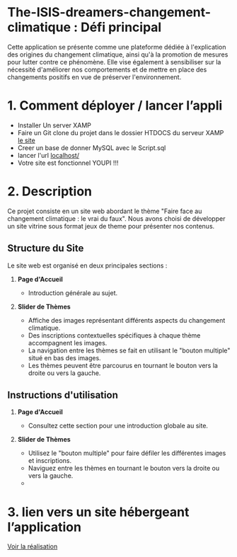 # The-ISIS-dreamers-changement-climatique : Défi principal

Cette application se présente comme une plateforme dédiée à l'explication des origines du changement climatique, ainsi qu'à la promotion de mesures pour lutter contre ce phénomène. Elle vise également à sensibiliser sur la nécessité d'améliorer nos comportements et de mettre en place des changements positifs en vue de préserver l'environnement.

# 1. Comment déployer / lancer l’appli

- Installer Un server XAMP
- Faire un Git clone du projet dans le dossier HTDOCS du serveur XAMP  [le site]( https://wordpress.org/)
- Creer un base de donner MySQL avec le Script.sql
- lancer l'url [localhost/](http://localhost/jeuxtheme/)
- Votre site est fonctionnel YOUPI !!!
  
# 2. Description

Ce projet consiste en un site web abordant le thème "Faire face au changement climatique : le vrai du faux". 
Nous avons choisi de développer un site vitrine sous format jeux de theme pour présenter nos contenus.

## Structure du Site

Le site web est organisé en deux principales sections :

1. **Page d'Accueil**
   - Introduction générale au sujet.

2. **Slider de Thèmes**
   - Affiche des images représentant différents aspects du changement climatique.
   - Des inscriptions contextuelles spécifiques à chaque thème accompagnent les images.
   - La navigation entre les thèmes se fait en utilisant le "bouton multiple" situé en bas des images.
   - Les thèmes peuvent être parcourus en tournant le bouton vers la droite ou vers la gauche.

## Instructions d'utilisation

1. **Page d'Accueil**
   - Consultez cette section pour une introduction globale au site.

2. **Slider de Thèmes**
   - Utilisez le "bouton multiple" pour faire défiler les différentes images et inscriptions.
   - Naviguez entre les thèmes en tournant le bouton vers la droite ou vers la gauche.
   - 
# 3. lien vers un site hébergeant l’application  

[Voir la réalisation ](https://nuitdelinfodreamers.alwaysdata.net/jeuxdetheme/)
